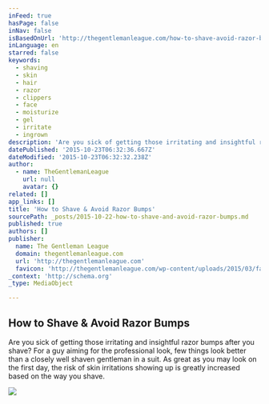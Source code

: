 ```yaml
---
inFeed: true
hasPage: false
inNav: false
isBasedOnUrl: 'http://thegentlemanleague.com/how-to-shave-avoid-razor-bumps/'
inLanguage: en
starred: false
keywords:
  - shaving
  - skin
  - hair
  - razor
  - clippers
  - face
  - moisturize
  - gel
  - irritate
  - ingrown
description: 'Are you sick of getting those irritating and insightful razor bumps after you shave? For a guy aiming for the professional look, few things look better than a closely well shaven gentleman in a suit. As great as you may look on the first day, the risk of skin irritations showing up is greatly increased based on the way you shave.'
datePublished: '2015-10-23T06:32:36.667Z'
dateModified: '2015-10-23T06:32:32.238Z'
author:
  - name: TheGentlemanLeague
    url: null
    avatar: {}
related: []
app_links: []
title: 'How to Shave & Avoid Razor Bumps'
sourcePath: _posts/2015-10-22-how-to-shave-and-avoid-razor-bumps.md
published: true
authors: []
publisher:
  name: The Gentleman League
  domain: thegentlemanleague.com
  url: 'http://thegentlemanleague.com'
  favicon: 'http://thegentlemanleague.com/wp-content/uploads/2015/03/favicon-150x150.png'
_context: 'http://schema.org'
_type: MediaObject

---
```

<article style=""><h1>How to Shave &amp; Avoid Razor Bumps</h1><p>Are you sick of getting those irritating and insightful razor bumps after you shave? For a guy aiming for the professional look, few things look better than a closely well shaven gentleman in a suit. As great as you may look on the first day, the risk of skin irritations showing up is greatly increased based on the way you shave.</p><img src="http://thegentlemanleague.com/wp-content/uploads/2015/03/bigstock-Shaving-Is-Fun-82520990.jpg" /></article>